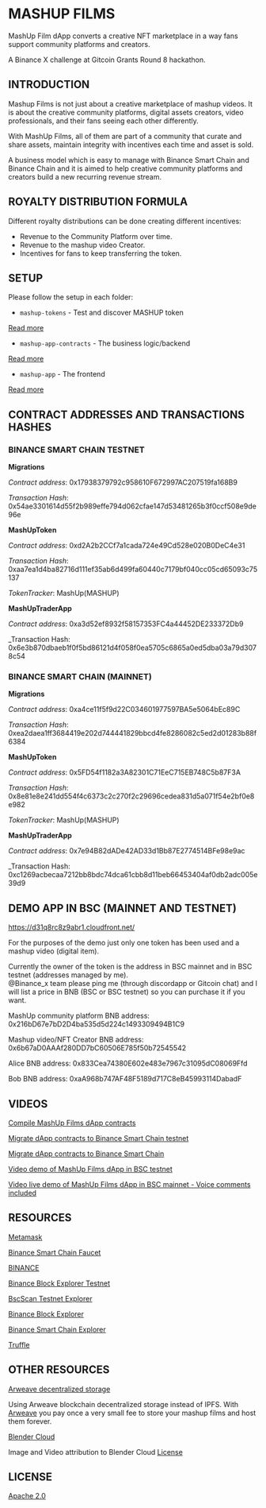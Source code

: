 # MASHUP FILMS

MashUp Film dApp converts a creative NFT marketplace in a way fans support community platforms and creators.

A Binance X challenge at Gitcoin Grants Round 8 hackathon.


## INTRODUCTION

Mashup Films is not just about a creative marketplace of mashup videos.
It is about the creative community platforms, digital assets creators, video professionals, and their fans seeing each other differently.

With MashUp Films, all of them are part of a community that curate and share assets, maintain integrity with incentives each time and asset is sold.

A business model which is easy to manage with Binance Smart Chain and Binance Chain and it is aimed to help creative community platforms and creators build a new recurring revenue stream.


## ROYALTY DISTRIBUTION FORMULA

Different royalty distributions can be done creating different incentives:
- Revenue to the Community Platform over time.
- Revenue to the mashup video Creator.
- Incentives for fans to keep transferring the token.


## SETUP

Please follow the setup in each folder:
- `mashup-tokens` - Test and discover MASHUP token

[Read more](https://github.com/ivanmolto/mashup-films/tree/main/mashup-tokens)

- `mashup-app-contracts` - The business logic/backend

[Read more](https://github.com/ivanmolto/mashup-films/tree/main/mashup-app-contracts)

- `mashup-app` - The frontend

[Read more](https://github.com/ivanmolto/mashup-films/tree/main/mashup-app)


## CONTRACT ADDRESSES AND TRANSACTIONS HASHES

### BINANCE SMART CHAIN TESTNET

**Migrations**

_Contract address_: 0x17938379792c958610F672997AC207519fa168B9

_Transaction Hash_: 0x54ae3301614d55f2b989effe794d062cfae147d53481265b3f0ccf508e9de96e

**MashUpToken**

_Contract address_: 0xd2A2b2CCf7a1cada724e49Cd528e020B0DeC4e31

_Transaction Hash_: 0xaa7ea1d4ba82716d111ef35ab6d499fa60440c7179bf040cc05cd65093c75137

_TokenTracker_: MashUp(MASHUP)

**MashUpTraderApp** 

_Contract address_: 0xa3d52ef8932f58157353FC4a44452DE233372Db9

_Transaction Hash: 0x6e3b870dbaeb1f0f5bd86121d4f058f0ea5705c6865a0ed5dba03a79d3078c54

### BINANCE SMART CHAIN (MAINNET)

**Migrations**

_Contract address_: 0xa4ce11f5f9d22C034601977597BA5e5064bEc89C

_Transaction Hash_: 0xea2daea1ff3684419e202d744441829bbcd4fe8286082c5ed2d01283b88f6384

**MashUpToken**

_Contract address_: 0x5FD54f1182a3A82301C71EeC715EB748C5b87F3A

_Transaction Hash_: 0x8e81e8e241dd554f4c6373c2c270f2c29696cedea831d5a071f54e2bf0e8e982

_TokenTracker_: MashUp(MASHUP)

**MashUpTraderApp** 

_Contract address_: 0x7e94B82dADe42AD33d1Bb87E2774514BFe98e9ac

_Transaction Hash: 0xc1269acbecaa7212bb8bdc74dca61cbb8d11beb66453404af0db2adc005e39d9


## DEMO APP IN BSC (MAINNET AND TESTNET)

https://d31q8rc8z9abr1.cloudfront.net/

For the purposes of the demo just only one token has been used and a mashup video (digital item).

Currently the owner of the token is the address in BSC mainnet and  in BSC testnet (addresses managed by me).  
@Binance_x team please ping me (through discordapp or Gitcoin chat) and I will list a price in BNB (BSC or BSC testnet) so you can purchase it if you want.

MashUp community platform BNB address: 0x216bD67e7bD2D4ba535d5d224c1493309494B1C9

Mashup video/NFT Creator BNB address: 0x6b67aD0AAAf280DD7bC60506E785f50b72545542

Alice BNB address: 0x833Cea74380E602e483e7967c31095dC08069Ffd

Bob BNB address: 0xaA968b747AF48F5189d717C8eB45993114DabadF


## VIDEOS


[Compile MashUp Films dApp contracts](https://youtu.be/THE26eC3Eos)

[Migrate dApp contracts to Binance Smart Chain testnet](https://youtu.be/qEKr2r_Ow7I)

[Migrate dApp contracts to Binance Smart Chain](https://youtu.be/R7uKqRkBaVY)

[Video demo of MashUp Films dApp in BSC testnet](https://youtu.be/LjEiJkplmWk)

[Video live demo of MashUp Films dApp in BSC mainnet - Voice comments included](https://youtu.be/pDbnuJ_uCUk)


## RESOURCES

[Metamask](https://metamask.io)

[Binance Smart Chain Faucet](https://testnet.binance.org/faucet-smart)

[BINANCE](https://binance.com/en)

[Binance Block Explorer Testnet](https://explorer.binance.org/smart-testnet)

[BscScan Testnet Explorer](https://testnet.bscscan.com)

[Binance Block Explorer](https://explorer.binance.org/smart)

[Binance Smart Chain Explorer](https://bscscan.com/)

[Truffle](https://www.trufflesuite.com)


## OTHER RESOURCES

[Arweave decentralized storage](https://arweave.org)

Using Arweave blockchain decentralized storage instead of IPFS.
With [Arweave](https://arweave.org) you pay once a very small fee to store your mashup films and host them forever.

[Blender Cloud](https://cloud.blender.org/welcome/)

Image and Video attribution to Blender Cloud [License](https://creativecommons.org/licenses/by/4.0/)


## LICENSE

[Apache 2.0](https://github.com/ivanmolto/mashup-films/blob/main/LICENSE)
